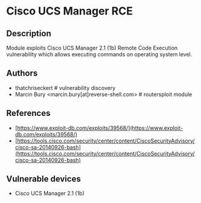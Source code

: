 # Cisco UCS Manager RCE

## Description
Module exploits Cisco UCS Manager 2.1 (1b) Remote Code Execution vulnerability which allows executing commands on operating system level.

## Authors
* thatchriseckert # vulnerability discovery
* Marcin Bury <marcin.bury[at]reverse-shell.com> # routersploit module

## References
* [https://www.exploit-db.com/exploits/39568/](https://www.exploit-db.com/exploits/39568/)
* [https://tools.cisco.com/security/center/content/CiscoSecurityAdvisory/cisco-sa-20140926-bash](https://tools.cisco.com/security/center/content/CiscoSecurityAdvisory/cisco-sa-20140926-bash)

## Vulnerable devices
* Cisco UCS Manager 2.1 (1b)
